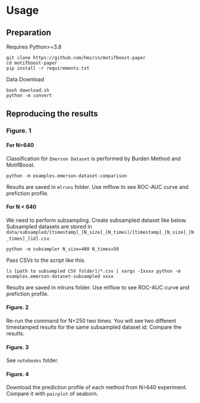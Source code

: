
# Usage

## Preparation
Requires Python>=3.8
```
git clone https://github.com/hmirin/motifboost-paper
cd motifboost-paper
pip install -r requirements.txt
```

Data Download
```
bash download.sh
python -m convert
```

## Reproducing the results

### Figure. 1

#### For N=640 

Classification for ``Emerson Dataset`` is performed by Burden Method and MotifBoost.
```
python -m examples.emerson-dataset-comparison
```

Results are saved in ``mlruns`` folder. Use mlflow to see ROC-AUC curve and prefiction profile.


#### For N < 640

We need to perform subsampling. 
Create subsampled dataset like below.
Subsampled datasets are stored in ``data/subsampled/[timestamp]_[N_size]_[N_times]/[timestamp]_[N_size]_[N_times]_[id].csv``.
```
python -m subsampler N_size=400 N_times=50 
```
Pass CSVs to the script like this.

```
ls [path to subsampled CSV folder]/*.csv | xargs -Ixxxx python -m examples.emerson-dataset-subsampled xxxx 
```

Results are saved in mlruns folder. Use mlflow to see ROC-AUC curve and prefiction profile.


#### Figure. 2

Re-run the command for N=250 two times. You will see two different timestamped results for the same subsampled dataset id. Compare the results.

#### Figure. 3

See ``notebooks`` folder.

#### Figure. 4

Download the prediction profile of each method from N=640 experiment. Compare it with ```pairplot``` of seaborn.